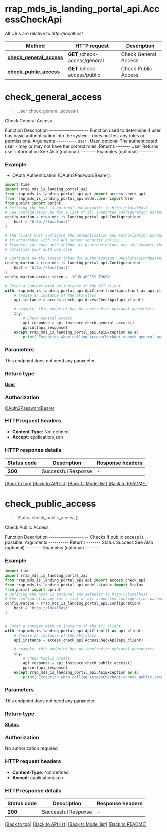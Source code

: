 # rrap_mds_is_landing_portal_api.AccessCheckApi

All URIs are relative to *http://localhost*

Method | HTTP request | Description
------------- | ------------- | -------------
[**check_general_access**](AccessCheckApi.md#check_general_access) | **GET** /check-access/general | Check General Access
[**check_public_access**](AccessCheckApi.md#check_public_access) | **GET** /check-access/public | Check Public Access


# **check_general_access**
> User check_general_access()

Check General Access

Function Description --------------------  Function used to determine if user has basic authentication into the system - does not test any roles or permissions.      Arguments ---------- user : User, optional     The authenticated user - may or may not have the correct roles.   Returns ------- User     Returns user information    See Also (optional) --------  Examples (optional) --------

### Example

* OAuth Authentication (OAuth2PasswordBearer):

```python
import time
import rrap_mds_is_landing_portal_api
from rrap_mds_is_landing_portal_api.api import access_check_api
from rrap_mds_is_landing_portal_api.model.user import User
from pprint import pprint
# Defining the host is optional and defaults to http://localhost
# See configuration.py for a list of all supported configuration parameters.
configuration = rrap_mds_is_landing_portal_api.Configuration(
    host = "http://localhost"
)

# The client must configure the authentication and authorization parameters
# in accordance with the API server security policy.
# Examples for each auth method are provided below, use the example that
# satisfies your auth use case.

# Configure OAuth2 access token for authorization: OAuth2PasswordBearer
configuration = rrap_mds_is_landing_portal_api.Configuration(
    host = "http://localhost"
)
configuration.access_token = 'YOUR_ACCESS_TOKEN'

# Enter a context with an instance of the API client
with rrap_mds_is_landing_portal_api.ApiClient(configuration) as api_client:
    # Create an instance of the API class
    api_instance = access_check_api.AccessCheckApi(api_client)

    # example, this endpoint has no required or optional parameters
    try:
        # Check General Access
        api_response = api_instance.check_general_access()
        pprint(api_response)
    except rrap_mds_is_landing_portal_api.ApiException as e:
        print("Exception when calling AccessCheckApi->check_general_access: %s\n" % e)
```


### Parameters
This endpoint does not need any parameter.

### Return type

[**User**](User.md)

### Authorization

[OAuth2PasswordBearer](../README.md#OAuth2PasswordBearer)

### HTTP request headers

 - **Content-Type**: Not defined
 - **Accept**: application/json


### HTTP response details

| Status code | Description | Response headers |
|-------------|-------------|------------------|
**200** | Successful Response |  -  |

[[Back to top]](#) [[Back to API list]](../README.md#documentation-for-api-endpoints) [[Back to Model list]](../README.md#documentation-for-models) [[Back to README]](../README.md)

# **check_public_access**
> Status check_public_access()

Check Public Access

Function Description --------------------  Checks if public access is possible.   Arguments ----------  Returns ------- Status     Success    See Also (optional) --------  Examples (optional) --------

### Example


```python
import time
import rrap_mds_is_landing_portal_api
from rrap_mds_is_landing_portal_api.api import access_check_api
from rrap_mds_is_landing_portal_api.model.status import Status
from pprint import pprint
# Defining the host is optional and defaults to http://localhost
# See configuration.py for a list of all supported configuration parameters.
configuration = rrap_mds_is_landing_portal_api.Configuration(
    host = "http://localhost"
)


# Enter a context with an instance of the API client
with rrap_mds_is_landing_portal_api.ApiClient() as api_client:
    # Create an instance of the API class
    api_instance = access_check_api.AccessCheckApi(api_client)

    # example, this endpoint has no required or optional parameters
    try:
        # Check Public Access
        api_response = api_instance.check_public_access()
        pprint(api_response)
    except rrap_mds_is_landing_portal_api.ApiException as e:
        print("Exception when calling AccessCheckApi->check_public_access: %s\n" % e)
```


### Parameters
This endpoint does not need any parameter.

### Return type

[**Status**](Status.md)

### Authorization

No authorization required

### HTTP request headers

 - **Content-Type**: Not defined
 - **Accept**: application/json


### HTTP response details

| Status code | Description | Response headers |
|-------------|-------------|------------------|
**200** | Successful Response |  -  |

[[Back to top]](#) [[Back to API list]](../README.md#documentation-for-api-endpoints) [[Back to Model list]](../README.md#documentation-for-models) [[Back to README]](../README.md)

